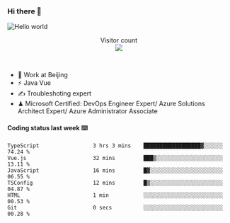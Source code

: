 ### Hi there 👋

<img src="https://raw.githubusercontent.com/sagar-viradiya/sagar-viradiya/master/resources/banner.png" alt="Hello world">
<p align="center"> 
  Visitor count<br/>
  <img src="https://profile-counter.glitch.me/youszoe/count.svg" />
</p>
<br/>

- 🍻 Work at Beijing 
- ⚡ Java Vue
- ✍️ Troubleshoting expert
- ♟  Microsoft Certified: DevOps Engineer Expert/ Azure Solutions Architect Expert/ Azure Administrator Associate

#### Coding status last week ⌨️

<!--START_SECTION:waka-->

```text
TypeScript                 3 hrs 3 mins    ██████████████████▓░░░░░░   74.24 %
Vue.js                     32 mins         ███▒░░░░░░░░░░░░░░░░░░░░░   13.11 %
JavaScript                 16 mins         █▓░░░░░░░░░░░░░░░░░░░░░░░   06.55 %
TSConfig                   12 mins         █▒░░░░░░░░░░░░░░░░░░░░░░░   04.87 %
HTML                       1 min           ░░░░░░░░░░░░░░░░░░░░░░░░░   00.53 %
Git                        0 secs          ░░░░░░░░░░░░░░░░░░░░░░░░░   00.28 %
```

<!--END_SECTION:waka-->

<br/>
<center><img src="http://ghchart.rshah.org/409ba5/yousazoe" alt="" /></center>


